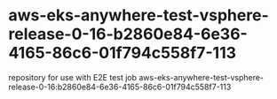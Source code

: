 # aws-eks-anywhere-test-vsphere-release-0-16-b2860e84-6e36-4165-86c6-01f794c558f7-113
repository for use with E2E test job aws-eks-anywhere-test-vsphere-release-0-16:b2860e84-6e36-4165-86c6-01f794c558f7-113
